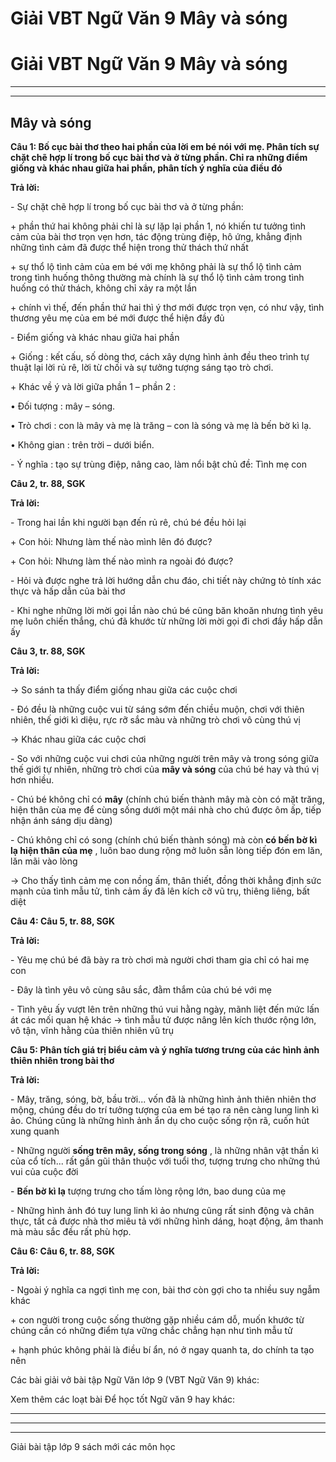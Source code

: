 # Giải VBT Ngữ Văn 9 Mây và sóng

# Giải VBT Ngữ Văn 9 Mây và sóng

* * *

* * *

## Mây và sóng

**Câu 1: Bố cục bài thơ theo hai phần của lời em bé nói với mẹ. Phân tích sự chặt chẽ hợp lí trong bố cục bài thơ và ở từng phần. Chỉ ra những điểm giống và khác nhau giữa hai phần, phân tích ý nghĩa của điều đó**

**Trả lời:**

\- Sự chặt chẽ hợp lí trong bố cục bài thơ và ở từng phần:

\+ phần thứ hai không phải chỉ là sự lặp lại phần 1, nó khiến tư tưởng tình cảm của bài thơ trọn vẹn hơn, tác động trùng điệp, hô ứng, khẳng định những tình cảm đã được thể hiện trong thử thách thứ nhất

\+ sự thổ lộ tình cảm của em bé với mẹ không phải là sự thổ lộ tình cảm trong tình huống thông thường mà chính là sự thổ lộ tình cảm trong tình huống có thử thách, không chỉ xảy ra một lần

\+ chính vì thế, đến phần thứ hai thì ý thơ mới được trọn vẹn, có như vậy, tình thương yêu mẹ của em bé mới được thể hiện đầy đủ

\- Điểm giống và khác nhau giữa hai phần

\+ Giống : kết cấu, số dòng thơ, cách xây dựng hình ảnh đều theo trình tự thuật lại lời rủ rê, lời từ chối và sự tưởng tượng sáng tạo trò chơi.

\+ Khác về ý và lời giữa phần 1 – phần 2 :

• Đối tượng : mây – sóng.

• Trò chơi : con là mây và mẹ là trăng – con là sóng và mẹ là bến bờ kì lạ.

• Không gian : trên trời – dưới biển.

\- Ý nghĩa : tạo sự trùng điệp, nâng cao, làm nổi bật chủ đề: Tình mẹ con

**Câu 2, tr. 88, SGK**

**Trả lời:**

\- Trong hai lần khi người bạn đến rủ rê, chú bé đều hỏi lại

\+ Con hỏi: Nhưng làm thế nào mình lên đó được?

\+ Con hỏi: Nhưng làm thế nào mình ra ngoài đó được?

\- Hỏi và được nghe trả lời hướng dẫn chu đáo, chi tiết này chứng tỏ tính xác thực và hấp dẫn của bài thơ

\- Khi nghe những lời mời gọi lần nào chú bé cũng băn khoăn nhưng tình yêu mẹ luôn chiến thắng, chú đã khước từ những lời mời gọi đi chơi đầy hấp dẫn ấy

**Câu 3, tr. 88, SGK**

**Trả lời:**

→ So sánh ta thấy điểm giống nhau giữa các cuộc chơi 

\- Đó đều là những cuộc vui từ sáng sớm đến chiều muộn, chơi với thiên nhiên, thế giới kì diệu, rực rỡ sắc màu và những trò chơi vô cùng thú vị

→ Khác nhau giữa các cuộc chơi

\- So với những cuộc vui chơi của những người trên mây và trong sóng giữa thế giới tự nhiên, những trò chơi của **mây và sóng** của chú bé hay và thú vị hơn nhiều.

\- Chú bé không chỉ có **mây** (chính chú biến thành mây mà còn có mặt trăng, hiện thân cùa mẹ để cùng sống dưới một mái nhà cho chú được ôm ấp, tiếp nhận ánh sáng dịu dàng)

\- Chú không chỉ có song (chính chú biến thành sóng) mà còn **có bến bờ kì lạ hiện thân của mẹ** , luôn bao dung rộng mở luôn sẵn lòng tiếp đón em lăn, lăn mãi vào lòng

→ Cho thấy tình cảm mẹ con nồng ấm, thân thiết, đồng thời khẳng định sức mạnh của tình mẫu tử, tình cảm ấy đã lên kích cỡ vũ trụ, thiêng liêng, bất diệt

**Câu 4: Câu 5, tr. 88, SGK**

**Trả lời:**

\- Yêu mẹ chú bé đã bày ra trò chơi mà người chơi tham gia chỉ có hai mẹ con

\- Đây là tình yêu vô cùng sâu sắc, đằm thắm của chú bé với mẹ

\- Tình yêu ấy vượt lên trên những thú vui hằng ngày, mãnh liệt đến mức lấn át các mối quan hệ khác → tình mẫu tử được nâng lên kích thước rộng lớn, vô tận, vĩnh hằng của thiên nhiên vũ trụ

**Câu 5: Phân tích giá trị biểu cảm và ý nghĩa tương trưng của các hình ảnh thiên nhiên trong bài thơ**

**Trả lời:**

\- Mây, trăng, sóng, bờ, bầu trời... vốn đã là những hình ảnh thiên nhiên thơ mộng, chúng đều do trí tưởng tượng của em bé tạo ra nên càng lung linh kì ảo. Chúng cũng là những hình ảnh ẩn dụ cho cuộc sống rộn rã, cuốn hút xung quanh

\- Những người **sống trên mây, sống trong sóng** , là những nhân vật thần kì của cổ tích... rất gần gũi thân thuộc với tuổi thơ, tượng trưng cho những thú vui của cuộc đời

\- **Bến bờ kì lạ** tượng trưng cho tấm lòng rộng lớn, bao dung của mẹ

\- Những hình ảnh đó tuy lung linh kì ảo nhưng cũng rất sinh động và chân thực, tất cả được nhà thơ miêu tả với những hình dáng, hoạt động, âm thanh mà màu sắc đều rất phù hợp.

**Câu 6: Câu 6, tr. 88, SGK**

**Trả lời:**

\- Ngoài ý nghĩa ca ngợi tình mẹ con, bài thơ còn gợi cho ta nhiều suy ngẫm khác

\+ con người trong cuộc sống thường gặp nhiều cám dỗ, muốn khước từ chúng cần có những điểm tựa vững chắc chẳng hạn như tình mẫu tử

\+ hạnh phúc không phải là điều bí ẩn, nó ở ngay quanh ta, do chính ta tạo nên

Các bài giải vở bài tập Ngữ Văn lớp 9 (VBT Ngữ Văn 9) khác:

Xem thêm các loạt bài Để học tốt Ngữ văn 9 hay khác:

* * *

* * *

* * *

Giải bài tập lớp 9 sách mới các môn học
